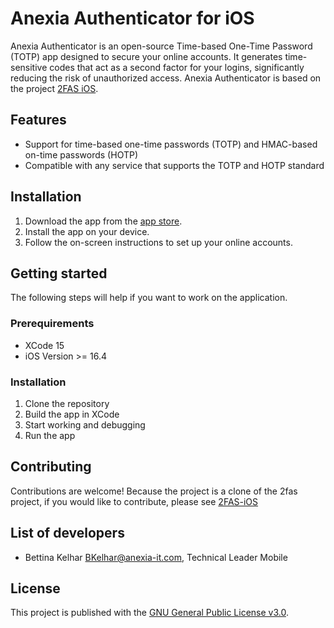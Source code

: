 # Anexia Authenticator for iOS

Anexia Authenticator is an open-source Time-based One-Time Password (TOTP) app designed to secure your online accounts. It generates time-sensitive codes that act as a second factor for your logins, significantly reducing the risk of unauthorized access. Anexia Authenticator is based on the project [2FAS iOS](https://github.com/twofas/2fas-ios).

## Features

- Support for time-based one-time passwords (TOTP) and HMAC-based on-time passwords (HOTP)
- Compatible with any service that supports the TOTP and HOTP standard

## Installation

1. Download the app from the [app store](https://apps.apple.com/at/app/anexia-authenticator/id1358602833).
2. Install the app on your device.
3. Follow the on-screen instructions to set up your online accounts.

## Getting started

The following steps will help if you want to work on the application.

### Prerequirements

- XCode 15
- iOS Version >= 16.4

### Installation

1. Clone the repository
2. Build the app in XCode
3. Start working and debugging
4. Run the app

## Contributing

Contributions are welcome! 
Because the project is a clone of the 2fas project, if you would like to contribute, please see [2FAS-iOS](https://github.com/twofas/2fas-ios) 

## List of developers

- Bettina Kelhar <BKelhar@anexia-it.com>, Technical Leader Mobile


## License

This project is published with the [GNU General Public License v3.0](https://www.gnu.org/licenses/gpl-3.0.en.html).
